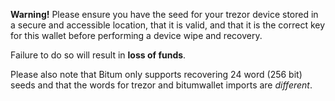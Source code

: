 **Warning!** Please ensure you have the seed for your trezor device stored in a
secure and accessible location, that it is valid, and that it is the correct key
for this wallet before performing a device wipe and recovery.

Failure to do so will result in **loss of funds**.

Please also note that Bitum only supports recovering 24 word (256 bit)
seeds and that the words for trezor and bitumwallet imports are *different*.
